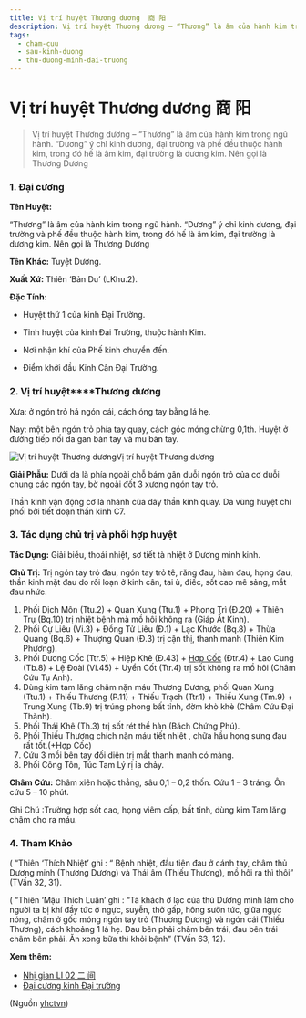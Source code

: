 ```yaml
---
title: Vị trí huyệt Thương dương  商 阳
description: Vị trí huyệt Thương dương – “Thương” là âm của hành kim trong ngũ hành. “Dương” ý chỉ kinh dương, đại trường và phế đều thuộc hành kim, trong đó hế là âm kim, đại trường là dương kim. Nên gọi là Thương Dương
tags:
  - cham-cuu
  - sau-kinh-duong
  - thu-duong-minh-dai-truong
---
```


# Vị trí huyệt Thương dương  商 阳 

> Vị trí huyệt Thương dương – “Thương” là âm của hành kim trong ngũ hành. “Dương” ý chỉ kinh dương, đại trường và phế đều thuộc hành kim, trong đó hế là âm kim, đại trường là dương kim. Nên gọi là Thương Dương

### **1. Đại cương**

**Tên Huyệt:**

“Thương” là âm của hành kim trong ngũ hành. “Dương” ý chỉ kinh dương, đại trường và phế đều thuộc hành kim, trong đó hế là âm kim, đại trường là dương kim. Nên gọi là Thương Dương

**Tên** **Khác:** Tuyệt Dương.

**Xuất Xứ:** Thiên ‘Bản Du’ (LKhu.2).

**Đặc Tính:**

+ Huyệt thứ 1 của kinh Đại Trường.

+ Tỉnh huyệt của kinh Đại Trường, thuộc hành Kim.

+ Nơi nhận khí của Phế kinh chuyển đến.

+ Điểm khởi đầu Kinh Cân Đại Trường.

### **2. Vị trí huyệt****Thương dương**

Xưa: ở ngón trỏ há ngón cái, cách óng tay bằng lá hẹ.

Nay: một bên ngón trỏ phía tay quay, cách góc móng chừng 0,1th. Huyệt ở đường tiếp nối da gan bàn tay và mu bàn tay.

![Vị trí huyệt Thương dương](/imgs/yhctvn/Huyet-thuong-duong-300x169.jpg)Vị trí huyệt Thương dương

**Giải Phẫu:** Dưới da là phía ngoài chỗ bám gân duỗi ngón trỏ của cơ duỗi chung các ngón tay, bờ ngoài đốt 3 xương ngón tay trỏ.

Thần kinh vận động cơ là nhánh của dây thần kinh quay. Da vùng huyệt chi phối bởi tiết đoạn thần kinh C7.

### **3. Tác dụng chủ trị và phối hợp huyệt**

**Tác Dụng:** Giải biểu, thoái nhiệt, sơ tiết tà nhiệt ở Dương minh kinh.

**Chủ Trị:** Trị ngón tay trỏ đau, ngón tay trỏ tê, răng đau, hàm đau, họng đau, thần kinh mặt đau do rối loạn ở kinh cân, tai ù, điếc, sốt cao mê sảng, mắt đau nhức.

1. Phối Dịch Môn (Ttu.2) + Quan Xung (Ttu.1) + Phong Trì (Đ.20) + Thiên Trụ (Bq.10) trị nhiệt bệnh mà mồ hôi không ra (Giáp Ất Kinh).
2. Phối Cự Liêu (Vi.3) + Đồng Tử Liêu (Đ.1) + Lạc Khước (Bq.8) + Thừa Quang (Bq.6) + Thượng Quan (Đ.3) trị cận thị, thanh manh (Thiên Kim Phương).
3. Phối Dương Cốc (Ttr.5) + Hiệp Khê (Đ.43) + [Hợp Cốc](/yhctvn/huyet-hop-coc-%e5%90%88-%e8%b0%b7/) (Đtr.4) + Lao Cung (Tb.8) + Lệ Đoài (Vi.45) + Uyển Cốt (Ttr.4) trị sốt không ra mồ hôi (Châm Cứu Tụ Anh).
4. Dùng kim tam lăng châm nặn máu Thương Dương, phối Quan Xung (Ttu.1) + Thiếu Thương (P.11) + Thiếu Trạch (Ttr.1) + Thiếu Xung (Tm.9) + Trung Xung (Tb.9) trị trúng phong bất tỉnh, đờm khò khè (Châm Cứu Đại Thành).
5. Phối Thái Khê (Th.3) trị sốt rét thể hàn (Bách Chứng Phú).
6. Phối Thiếu Thương chích nặn máu tiết nhiệt , chữa hầu họng sưng đau rất tốt.(+Hợp Cốc)
7. Cứu 3 mồi bên tay đối diện trị mắt thanh manh có màng.
8. Phối Công Tôn, Túc Tam Lý rị ỉa chảy.

**Châm Cứu:** Châm xiên hoặc thẳng, sâu 0,1 – 0,2 thốn. Cứu 1 – 3 tráng. Ôn cứu 5 – 10 phút.

Ghi Chú :Trường hợp sốt cao, họng viêm cấp, bất tỉnh, dùng kim Tam lăng châm cho ra máu.

### **4. Tham Khảo**

( “Thiên ‘Thích Nhiệt’ ghi : “ Bệnh nhiệt, đầu tiên đau ở cánh tay, châm thủ Dương minh (Thương Dương) và Thái âm (Thiếu Thương), mồ hôi ra thì thôi” (TVấn 32, 31).

( “Thiên ‘Mậu Thích Luận’ ghi : “Tà khách ở lạc của thủ Dương minh làm cho người ta bị khí đầy tức ở ngực, suyễn, thở gấp, hông sườn tức, giữa ngực nóng, châm ở gốc móng ngón tay trỏ (Thương Dương) và ngón cái (Thiếu Thương), cách khoảng 1 lá hẹ. Đau bên phải châm bên trái, đau bên trái châm bên phải. Ăn xong bữa thì khỏi bệnh” (TVấn 63, 12).

**Xem thêm:**

* [Nhị gian LI 02 二 间](/yhctvn/huyet-nhi-gian-%e4%ba%8c-%e9%97%b4/)
* [Đại cương kinh Đại trường](/yhctvn/kinh-thu-duong-minh-dai-truong/)

(Nguồn <a href="https://yhctvn.com/huyet-thuong-duong-商-阳/" target="_blank">yhctvn</a>)
